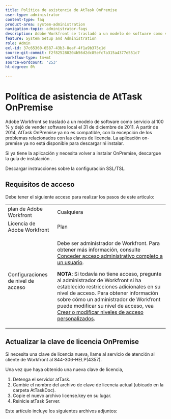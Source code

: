 ```yaml
---
title: Política de asistencia de AtTask OnPremise
user-type: administrator
content-type: faq
product-area: system-administration
navigation-topic: administrator-faqs
description: Adobe Workfront se trasladó a un modelo de software como servicio al 100 % y dejó de vender software local el 31 de diciembre de 2011. A partir de 2014, AtTask OnPremise ya no es compatible, con la excepción de los problemas relacionados con las claves de licencia. La aplicación on-premise ya no está disponible para descargar ni instalar.
feature: System Setup and Administration
role: Admin
exl-id: 37c65360-6587-43b3-8eaf-4f1a9b375c1d
source-git-commit: f2f825280204b56d2dc85efc7a315a4377e551c7
workflow-type: tm+mt
source-wordcount: '253'
ht-degree: 0%

---
```


# Política de asistencia de AtTask OnPremise

Adobe Workfront se trasladó a un modelo de software como servicio al 100 % y dejó de vender software local el 31 de diciembre de 2011. A partir de 2014, AtTask OnPremise ya no es compatible, con la excepción de los problemas relacionados con las claves de licencia. La aplicación on-premise ya no está disponible para descargar ni instalar.

Si ya tiene la aplicación y necesita volver a instalar OnPremise, descargue la guía de instalación .

<!--
<p data-mc-conditions="QuicksilverOrClassic.Draft mode">OnPremise optimization tips can be found.</p>
-->

<!--
<p data-mc-conditions="QuicksilverOrClassic.Draft mode">To learn more about reporting in AtTask OnPremise, click.</p>
-->

Descargar instrucciones sobre la configuración SSL/TSL.

## Requisitos de acceso

Debe tener el siguiente acceso para realizar los pasos de este artículo:

<table style="table-layout:auto"> 
 <col> 
 <col> 
 <tbody> 
  <tr> 
   <td role="rowheader">plan de Adobe Workfront</td> 
   <td>Cualquiera</td> 
  </tr> 
  <tr> 
   <td role="rowheader">Licencia de Adobe Workfront</td> 
   <td>Plan</td> 
  </tr> 
  <tr> 
   <td role="rowheader">Configuraciones de nivel de acceso</td> 
   <td> <p>Debe ser administrador de Workfront. Para obtener más información, consulte <a href="../../administration-and-setup/add-users/configure-and-grant-access/grant-a-user-full-administrative-access.md" class="MCXref xref">Conceder acceso administrativo completo a un usuario</a>.</p> <p><b>NOTA</b>: Si todavía no tiene acceso, pregunte al administrador de Workfront si ha establecido restricciones adicionales en su nivel de acceso. Para obtener información sobre cómo un administrador de Workfront puede modificar su nivel de acceso, vea <a href="../../administration-and-setup/add-users/configure-and-grant-access/create-modify-access-levels.md" class="MCXref xref">Crear o modificar niveles de acceso personalizados</a>.</p> </td> 
  </tr> 
 </tbody> 
</table>

## Actualizar la clave de licencia OnPremise

Si necesita una clave de licencia nueva, llame al servicio de atención al cliente de Workfront al 844-306-HELP(4357).

Una vez que haya obtenido una nueva clave de licencia,

1. Detenga el servidor atTask.
1. Cambie el nombre del archivo de clave de licencia actual (ubicado en la carpeta AtTaskDoc).
1. Copie el nuevo archivo license.key en su lugar.
1. Reinicie atTask Server.

Este artículo incluye los siguientes archivos adjuntos:
